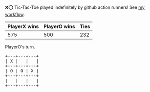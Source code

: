:x::o: Tic-Tac-Toe played indefinitely by github action runners! See [my workflow](.github/workflows/play.yaml).

|PlayerX wins|PlayerO wins|Ties|
|-|-|-|
|575|500|232|

PlayerO's turn.

<pre>
+---+---+---+
| X |   |   |
+---+---+---+
| O | O | X |
+---+---+---+
|   |   |   |
+---+---+---+
</pre>